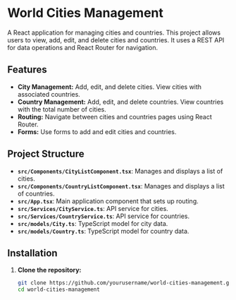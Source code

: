 # World Cities Management

A React application for managing cities and countries. This project allows users to view, add, edit, and delete cities and countries. It uses a REST API for data operations and React Router for navigation.

## Features

- **City Management:** Add, edit, and delete cities. View cities with associated countries.
- **Country Management:** Add, edit, and delete countries. View countries with the total number of cities.
- **Routing:** Navigate between cities and countries pages using React Router.
- **Forms:** Use forms to add and edit cities and countries.

## Project Structure

- **`src/Components/CityListComponent.tsx`**: Manages and displays a list of cities.
- **`src/Components/CountryListComponent.tsx`**: Manages and displays a list of countries.
- **`src/App.tsx`**: Main application component that sets up routing.
- **`src/Services/CityService.ts`**: API service for cities.
- **`src/Services/CountryService.ts`**: API service for countries.
- **`src/models/City.ts`**: TypeScript model for city data.
- **`src/models/Country.ts`**: TypeScript model for country data.

## Installation

1. **Clone the repository:**
   ```bash
   git clone https://github.com/yourusername/world-cities-management.git
   cd world-cities-management
